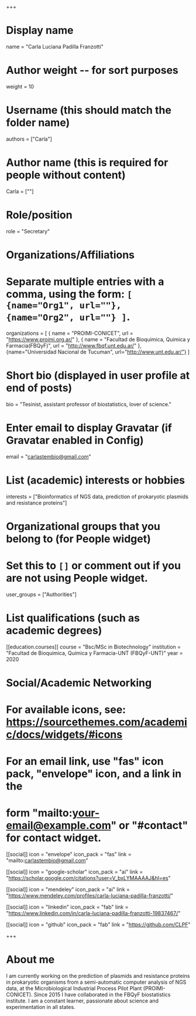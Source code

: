 +++
# Display name
name = "Carla Luciana Padilla Franzotti"

# Author weight -- for sort purposes
weight = 10

# Username (this should match the folder name)
authors = ["Carla"]

# Author name (this is required for people without content)
Carla = [""]

# Role/position
role = "Secretary"

# Organizations/Affiliations
#   Separate multiple entries with a comma, using the form: `[ {name="Org1", url=""}, {name="Org2", url=""} ]`.
organizations = [ { name = "PROIMI-CONICET", url = "https://www.proimi.org.ar/" }, { name = "Facultad de Bioquimica, Quimica y Farmacia(FBQyF)", url = "http://www.fbqf.unt.edu.ar/" }, {name="Universidad Nacional de Tucuman", url="http://www.unt.edu.ar/"} ]

# Short bio (displayed in user profile at end of posts)
bio = "Tesinist, assistant professor of biostatistics, lover of science."

# Enter email to display Gravatar (if Gravatar enabled in Config)
email = "carlastembio@gmail.com"

# List (academic) interests or hobbies
interests = ["Bioinformatics of NGS data, prediction of prokaryotic plasmids and resistance proteins"]

# Organizational groups that you belong to (for People widget)
#   Set this to `[]` or comment out if you are not using People widget.
user_groups = ["Authorities"]

# List qualifications (such as academic degrees)
[[education.courses]]
  course = "Bsc/MSc in Biotechnology"
  institution = "Facultad de Bioquimica, Quimica y Farmacia-UNT (FBQyF-UNT)"
  year = 2020


# Social/Academic Networking
# For available icons, see: https://sourcethemes.com/academic/docs/widgets/#icons
#   For an email link, use "fas" icon pack, "envelope" icon, and a link in the
#   form "mailto:your-email@example.com" or "#contact" for contact widget.

[[social]]
  icon = "envelope"
  icon_pack = "fas"
  link = "mailto:carlastembio@gmail.com"

[[social]]
  icon = "google-scholar"
  icon_pack = "ai"
  link = "https://scholar.google.com/citations?user=V_bxLYMAAAAJ&hl=es"

[[social]]
  icon = "mendeley"
  icon_pack = "ai"
  link = "https://www.mendeley.com/profiles/carla-luciana-padilla-franzotti/"

[[social]]
  icon = "linkedin"
  icon_pack = "fab"
  link = "https://www.linkedin.com/in/carla-luciana-padilla-franzotti-19837467/"

[[social]]
  icon = "github"
  icon_pack = "fab"
  link = "https://github.com/CLPF"

+++

# About me 
I am currently working on the prediction of plasmids and resistance proteins in prokaryotic organisms from a semi-automatic computer analysis of NGS data, at the Microbiological Industrial Process Pilot Plant (PROIMI-CONICET). Since 2015 I have collaborated in the FBQyF biostatistics institute. I am a constant learner, passionate about science and experimentation in all states.

